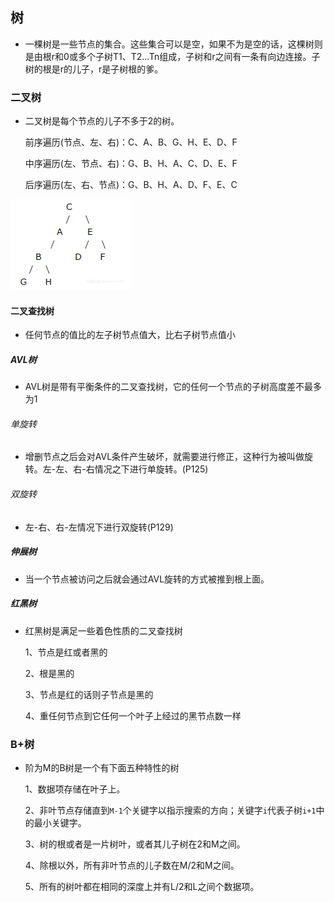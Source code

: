 ## 树
- 一棵树是一些节点的集合。这些集合可以是空，如果不为是空的话，这棵树则是由根r和0或多个子树T1、T2...Tn组成，子树和r之间有一条有向边连接。子树的根是r的儿子，r是子树根的爹。

### 二叉树
- 二叉树是每个节点的儿子不多于2的树。

  前序遍历(节点、左、右)：C、A、B、G、H、E、D、F

  中序遍历(左、节点、右)：G、B、H、A、C、D、E、F

  后序遍历(左、右、节点)：G、B、H、A、D、F、E、C

 ![image](/public/image/二叉树.png) 

#### 二叉查找树

- 任何节点的值比的左子树节点值大，比右子树节点值小

##### AVL树

- AVL树是带有平衡条件的二叉查找树，它的任何一个节点的子树高度差不最多为1

###### 单旋转

- 增删节点之后会对AVL条件产生破坏，就需要进行修正，这种行为被叫做旋转。左-左、右-右情况之下进行单旋转。(P125)

######  双旋转

- 左-右、右-左情况下进行双旋转(P129)

##### 伸展树

- 当一个节点被访问之后就会通过AVL旋转的方式被推到根上面。

##### 红黑树

- 红黑树是满足一些着色性质的二叉查找树

  1、节点是红或者黑的

  2、根是黑的

  3、节点是红的话则子节点是黑的

  4、重任何节点到它任何一个叶子上经过的黑节点数一样

### B+树  

- 阶为M的B树是一个有下面五种特性的树

  1、数据项存储在叶子上。

  2、非叶节点存储直到`M-1`个关键字以指示搜索的方向；关键字`i`代表子树`i+1`中的最小关键字。

  3、树的根或者是一片树叶，或者其儿子树在2和M之间。

  4、除根以外，所有非叶节点的儿子数在M/2和M之间。

  5、所有的树叶都在相同的深度上并有L/2和L之间个数据项。

